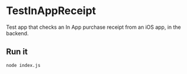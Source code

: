 # TestInAppReceipt

Test app that checks an In App purchase receipt from an iOS app, in the backend.

## Run it

    node index.js
